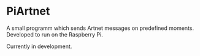 PiArtnet
========

A small programm which sends Artnet messages on predefined moments. Developed to run on the Raspberry Pi.

Currently in development. 


